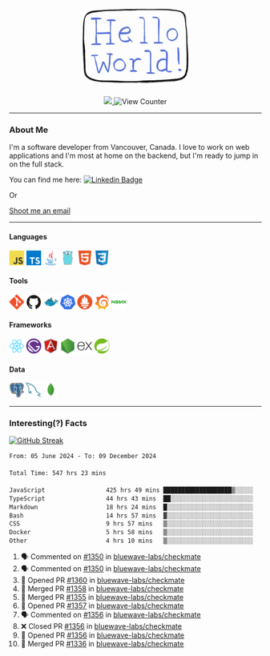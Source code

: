 <div align="center">
    <img src="./img/hello_world.webp" height="200px" width="">
    <div>
        <a href="https://www.linkedin.com/in/ajhollid">
            <img src="https://img.shields.io/badge/LinkedIn-blue"/>
        </a>
        <img src="https://komarev.com/ghpvc/?username=ajhollid&color=yellow" alt="View Counter">
    </div>
</div>

---

### About Me

I'm a software developer from Vancouver, Canada. I love to work on web applications and I'm most at home on the backend, but I'm ready to jump in on the full stack.

You can find me here: [![Linkedin Badge](https://img.shields.io/badge/-ajhollid-blue?style=flat&logo=Linkedin&logoColor=white)](https://www.linkedin.com/in/ajhollid)

Or

[Shoot me an email](mailto:ajhollid@gmail.com)

---

#### Languages

<div>
    <img src="./img/devicons/javascript-original.svg" width=30 height=30 alt="JavaScript">
    <img src="/img/devicons/typescript-original.svg" width=30 height=30 alt="TypeScript">
    <img src="./img/devicons/java-original.svg" width=30 height=30 alt="Java">
    <img src="./img/devicons/go-original.svg" width=30 height=30 alt="Golang">
    <img src="./img/devicons/html5-original.svg" width=30 height=30 alt="HTML 5">
    <img src="./img/devicons/css3-original.svg" width=30 height=30 alt="CSS 3">
</div>

#### Tools

<div>
    <img src="./img/devicons/git-original.svg" width=30 height=30 alt="Git">
    <img src="./img/devicons/github-original.svg" width=30 height=30 alt="Github">
    <img src="./img/devicons/docker-original.svg" width=30 
    height=30 alt="Docker">
    <img src="./img/devicons/kubernetes-original.svg" width=30 height=30 alt="K8">
    <img src="./img/devicons/prometheus-original.svg" width=30 height=30 alt="Prometheus">
    <img src="./img/devicons/grafana-original.svg" width=30 height=30 alt="Grafana">
    <img src="./img/devicons/nginx-original.svg" width=30 height=30 alt="Nginx">
</div>

#### Frameworks

<div>
    <img src="./img/devicons/react-original.svg" width=30 height=30 alt="React">
    <img src="./img/devicons/gatsby-original.svg" width=30 height=30 alt="Gatsby">
    <img src="./img/devicons/angularjs-original.svg" width=30 height=30 alt="AngularJS">
    <img src="./img/devicons/nodejs-original.svg" width=30 height=30 alt="NodeJS">
    <img src="./img/devicons/express-original.svg" width=30 height=30 alt="Express">
    <img src="./img/devicons/spring-original.svg" width=30 height=30 alt="Spring">
</div>

#### Data

<div>
    <img src="./img/devicons/postgresql-original.svg" width=30 height=30 alt="Postgresql">
    <img src="./img/devicons/mysql-original.svg" width=30 height=30 alt="Mysql">
    <img src="./img/devicons/mongodb-original.svg" width=30 height=30 alt="MongoDB">
</div>

---

### Interesting(?) Facts

[![GitHub Streak](http://github-readme-streak-stats.herokuapp.com?user=ajhollid)](https://git.io/streak-stats)

 <!--START_SECTION:waka-->

```txt
From: 05 June 2024 - To: 09 December 2024

Total Time: 547 hrs 23 mins

JavaScript                 425 hrs 49 mins ███████████████████▒░░░░░   77.20 %
TypeScript                 44 hrs 43 mins  ██░░░░░░░░░░░░░░░░░░░░░░░   08.11 %
Markdown                   18 hrs 24 mins  █░░░░░░░░░░░░░░░░░░░░░░░░   03.34 %
Bash                       14 hrs 57 mins  ▓░░░░░░░░░░░░░░░░░░░░░░░░   02.71 %
CSS                        9 hrs 57 mins   ▒░░░░░░░░░░░░░░░░░░░░░░░░   01.81 %
Docker                     5 hrs 58 mins   ▒░░░░░░░░░░░░░░░░░░░░░░░░   01.08 %
Other                      4 hrs 10 mins   ▒░░░░░░░░░░░░░░░░░░░░░░░░   00.76 %
```

<!--END_SECTION:waka-->


<!--START_SECTION:activity-->
1. 🗣 Commented on [#1350](https://github.com/bluewave-labs/checkmate/issues/1350#issuecomment-2535556756) in [bluewave-labs/checkmate](https://github.com/bluewave-labs/checkmate)
2. 🗣 Commented on [#1350](https://github.com/bluewave-labs/checkmate/issues/1350#issuecomment-2534061536) in [bluewave-labs/checkmate](https://github.com/bluewave-labs/checkmate)
3. 💪 Opened PR [#1360](https://github.com/bluewave-labs/checkmate/pull/1360) in [bluewave-labs/checkmate](https://github.com/bluewave-labs/checkmate)
4. 🎉 Merged PR [#1358](https://github.com/bluewave-labs/checkmate/pull/1358) in [bluewave-labs/checkmate](https://github.com/bluewave-labs/checkmate)
5. 🎉 Merged PR [#1355](https://github.com/bluewave-labs/checkmate/pull/1355) in [bluewave-labs/checkmate](https://github.com/bluewave-labs/checkmate)
6. 💪 Opened PR [#1357](https://github.com/bluewave-labs/checkmate/pull/1357) in [bluewave-labs/checkmate](https://github.com/bluewave-labs/checkmate)
7. 🗣 Commented on [#1356](https://github.com/bluewave-labs/checkmate/pull/1356#issuecomment-2533515307) in [bluewave-labs/checkmate](https://github.com/bluewave-labs/checkmate)
8. ❌ Closed PR [#1356](https://github.com/bluewave-labs/checkmate/pull/1356) in [bluewave-labs/checkmate](https://github.com/bluewave-labs/checkmate)
9. 💪 Opened PR [#1356](https://github.com/bluewave-labs/checkmate/pull/1356) in [bluewave-labs/checkmate](https://github.com/bluewave-labs/checkmate)
10. 🎉 Merged PR [#1336](https://github.com/bluewave-labs/checkmate/pull/1336) in [bluewave-labs/checkmate](https://github.com/bluewave-labs/checkmate)
<!--END_SECTION:activity-->
